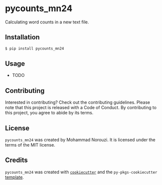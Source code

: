 # pycounts_mn24

Calculating word counts in a new text file.

## Installation

```bash
$ pip install pycounts_mn24
```

## Usage

- TODO

## Contributing

Interested in contributing? Check out the contributing guidelines. Please note that this project is released with a Code of Conduct. By contributing to this project, you agree to abide by its terms.

## License

`pycounts_mn24` was created by Mohammad Norouzi. It is licensed under the terms of the MIT license.

## Credits

`pycounts_mn24` was created with [`cookiecutter`](https://cookiecutter.readthedocs.io/en/latest/) and the `py-pkgs-cookiecutter` [template](https://github.com/py-pkgs/py-pkgs-cookiecutter).
